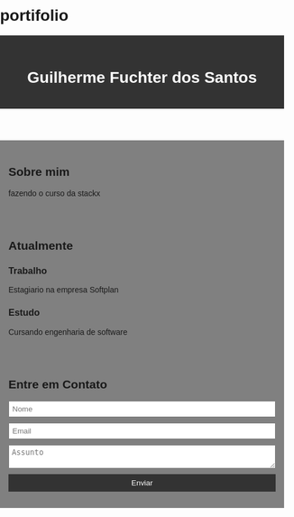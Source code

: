 # portifolio

<!DOCTYPE html>
<html lang="en">
<head>
  <meta charset="UTF-8">
  <title>Meu Portfólio</title>

<style>
    body {
  font-family: Arial, sans-serif;
  margin: 0;
  padding: 0;
}

header {
  background-color: #333;
  color: #ffffff;
  text-align: center;
  padding: 20px 0;
}

section {
  padding: 15px;
  background-color: gray;
}

form {
  display: flex;
  flex-direction: column;
}

input,
textarea {
  margin-bottom: 10px;
  padding: 5px;
}

button {
  padding: 8px 20px;
  background-color: #333;
  color: #fff;
  border: none;
  cursor: pointer;
}

button:hover {
  background-color: #555;
}

</style>
  
</head>
<body>
  <header>
    <h1>Guilherme Fuchter dos Santos</h1>
  </header>
  
  <section id="about">
    <h2>Sobre mim</h2>
    <p> fazendo o curso da stackx<p>
  </section>
  
  <section id="projects">
    <h2>Atualmente</h2>
    <div class="project">
      <h3>Trabalho</h3>
      <p>Estagiario na empresa Softplan</p>
    </div>
    <div class="project">
      <h3>Estudo</h3>
      <p>Cursando engenharia de software<p>
    </div>
  </section>
  
  <section id="contact">
    <h2>Entre em Contato</h2>
    <form id="contact-form">
      <input type="text" id="name" placeholder="Nome" required>
      <input type="email" id="email" placeholder="Email" required>
      <textarea id="message" placeholder="Assunto" required></textarea>
      <button type="submit">Enviar</button>
    </form>
    <div id="error-message"></div>
  </section>


  

  <script src="script.js"></script>
</body>
</html>
